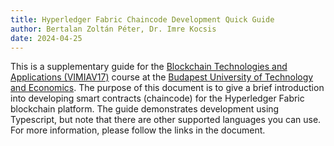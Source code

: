 ```yaml
---
title: Hyperledger Fabric Chaincode Development Quick Guide
author: Bertalan Zoltán Péter, Dr. Imre Kocsis
date: 2024-04-25
---
```


This is a supplementary guide for the [Blockchain Technologies and Applications (VIMIAV17)](https://www.mit.bme.hu/oktatas/targyak/vimiav17) course at the [Budapest University of Technology and Economics](http://www.bme.hu/?language=en).
The purpose of this document is to give a brief introduction into developing smart contracts (chaincode) for the Hyperledger Fabric blockchain platform.
The guide demonstrates development using Typescript, but note that there are other supported languages you can use.
For more information, please follow the links in the document.
